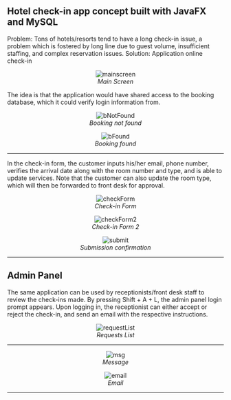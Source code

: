 ## Hotel check-in app concept built with JavaFX and MySQL

Problem: Tons of hotels/resorts tend to have a long check-in issue, a problem which is fostered by long line due to guest volume, insufficient staffing, and complex reservation issues.
Solution: Application online check-in

<p align="center">
  <img src="https://i.imgur.com/za70PI9.png" alt="mainscreen">
  <br>
  <em>Main Screen</em>
</p>

The idea is that the application would have shared access to the booking database, which it could verify login information from.


<p align="center">
  <img src="https://i.imgur.com/B8HdA9u.png" alt="bNotFound">
  <br>
  <em>Booking not found</em>
</p>

<p align="center">
  <img src="https://i.imgur.com/GDgEKzg.png" alt="bFound">
  <br>
  <em>Booking found</em>
</p>
<hr>
In the check-in form, the customer inputs his/her email, phone number, verifies the arrival date along with the room number and type, and is able to update services. Note that the customer can also update the room type, which will then be forwarded to front desk for approval.
<p align="center">
  <img src="https://i.imgur.com/6gwB1z8.png" alt="checkForm">
  <br>
  <em>Check-in Form</em>
</p>

<p align="center">
  <img src="https://i.imgur.com/gKR5dCH.png" alt="checkForm2">
  <br>
  <em>Check-in Form 2</em>
</p>

<p align="center">
  <img src="https://i.imgur.com/nct8n5g.png" alt="submit">
  <br>
  <em>Submission confirmation</em>
</p>
<hr>

## Admin Panel
The same application can be used by receptionists/front desk staff to review the check-ins made. By pressing Shift + A + L, the admin panel login prompt appears. Upon logging in, the receptionist can either accept or reject the check-in, and send an email with the respective instructions.

<p align="center">
  <img src="https://i.imgur.com/Oq2WaIJ.png" alt="requestList">
  <br>
  <em>Requests List</em>
</p>
<hr>

<p align="center">
  <img src="https://i.imgur.com/wwzqnxa.png" alt="msg">
  <br>
  <em>Message</em>
</p>

<p align="center">
  <img src="https://i.imgur.com/NeEHbMx.png" alt="email">
  <br>
  <em>Email</em>
</p>
<hr>
